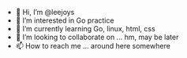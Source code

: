 - 👋 Hi, I’m @leejoys
- 👀 I’m interested in Go practice
- 🌱 I’m currently learning Go, linux, html, css
- 💞️ I’m looking to collaborate on ... hm, may be later
- 📫 How to reach me ... around here somewhere

<!---
leejoys/leejoys is a ✨ special ✨ repository because its `README.md` (this file) appears on your GitHub profile.
You can click the Preview link to take a look at your changes.
--->
